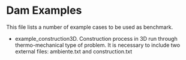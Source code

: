 # Dam Examples
This file lists a number of example cases to be used as benchmark.

- example_construction3D. Construction process in 3D run through thermo-mechanical type of problem. It is necessary to include two external files: ambiente.txt and construction.txt

